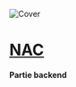 ![Cover](https://github.com/Ptiga/nac-backend/tree/main/img/NAC.png)


# __<u>NAC</u>__


**Partie backend**
